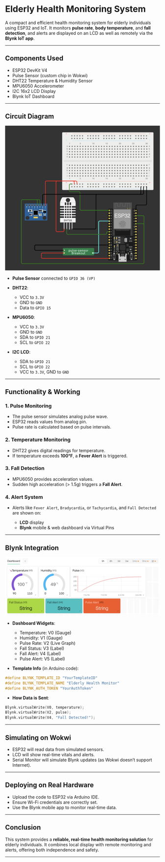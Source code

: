 # Elderly Health Monitoring System

A compact and efficient health monitoring system for elderly individuals using ESP32 and IoT. It monitors **pulse rate**, **body temperature**, and **fall detection**, and alerts are displayed on an LCD as well as remotely via the **Blynk IoT app**.

---

## Components Used

* ESP32 DevKit V4
* Pulse Sensor (custom chip in Wokwi)
* DHT22 Temperature & Humidity Sensor
* MPU6050 Accelerometer
* I2C 16x2 LCD Display
* Blynk IoT Dashboard

---

## Circuit Diagram

![circuit](./images/ckt.png)

* **Pulse Sensor** connected to `GPIO 36 (VP)`
* **DHT22**:

  * VCC to `3.3V`
  * GND to `GND`
  * Data to `GPIO 15`
* **MPU6050**:

  * VCC to `3.3V`
  * GND to `GND`
  * SDA to `GPIO 21`
  * SCL to `GPIO 22`
* **I2C LCD**:

  * SDA to `GPIO 21`
  * SCL to `GPIO 22`
  * VCC to `3.3V`, GND to `GND`

---

## Functionality & Working

### 1. **Pulse Monitoring**

* The pulse sensor simulates analog pulse wave.
* ESP32 reads values from analog pin.
* Pulse rate is calculated based on pulse intervals.

### 2. **Temperature Monitoring**

* DHT22 gives digital readings for temperature.
* If temperature exceeds **100°F**, a **Fever Alert** is triggered.

### 3. **Fall Detection**

* MPU6050 provides acceleration values.
* Sudden high acceleration (> 1.5g) triggers a **Fall Alert**.

### 4. **Alert System**

* Alerts like `Fever Alert`, `Bradycardia`, or `Tachycardia`, and `Fall Detected` are shown on:

  * **LCD** display
  * **Blynk** mobile & web dashboard via Virtual Pins

---

## Blynk Integration

![blynk_dashboard](./images/blynk.png)


* **Dashboard Widgets**:

  * Temperature: V0 (Gauge)
  * Humidity: V1 (Gauge)
  * Pulse Rate: V2 (Live Graph)
  * Fall Status: V3 (Label)
  * Fall Alert: V4 (Label)
  * Pulse Alert: V5 (Label)

* **Template Info** (in Arduino code):

```cpp
#define BLYNK_TEMPLATE_ID "YourTemplateID"
#define BLYNK_TEMPLATE_NAME "Elderly Health Monitor"
#define BLYNK_AUTH_TOKEN "YourAuthToken"
```

* **How Data is Sent**:

```cpp
Blynk.virtualWrite(V0, temperature);
Blynk.virtualWrite(V2, pulse);
Blynk.virtualWrite(V4, "Fall Detected!");
```

---

## Simulating on Wokwi

* ESP32 will read data from simulated sensors.
* LCD will show real-time vitals and alerts.
* Serial Monitor will simulate Blynk updates (as Wokwi doesn’t support Internet).

---

## Deploying on Real Hardware

* Upload the code to ESP32 via Arduino IDE.
* Ensure Wi-Fi credentials are correctly set.
* Use the Blynk mobile app to monitor real-time data.

---

## Conclusion

This system provides a **reliable, real-time health monitoring solution** for elderly individuals. It combines local display with remote monitoring and alerts, offering both independence and safety.

---
